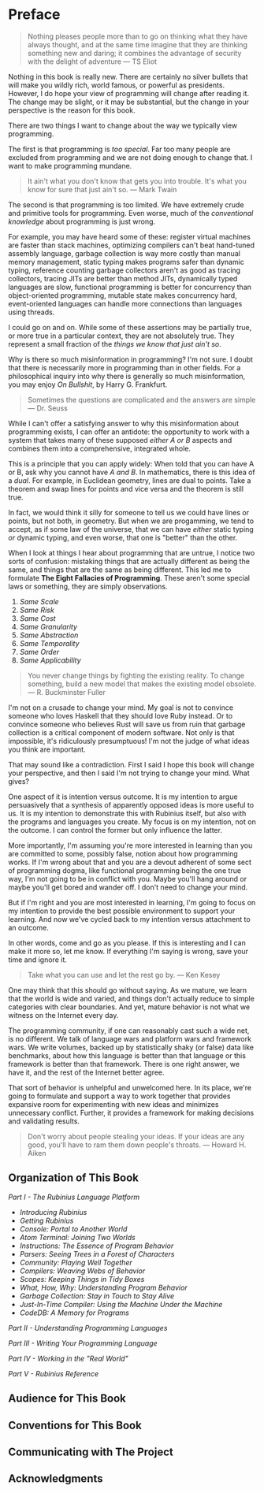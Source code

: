 # Preface

> Nothing pleases people more than to go on thinking what they have always thought, and at the same time imagine that they are thinking something new and daring; it combines the advantage of security with the delight of adventure &mdash; TS Eliot

Nothing in this book is really new. There are certainly no silver bullets that will make you wildly rich, world famous, or powerful as presidents. However, I do hope your view of programming will change after reading it. The change may be slight, or it may be substantial, but the change in your perspective is the reason for this book.

There are two things I want to change about the way we typically view programming.

The first is that programming is _too special_. Far too many people are excluded from programming and we are not doing enough to change that. I want to make programming mundane.

> It ain't what you don't know that gets you into trouble. It's what you know for sure that just ain't so. &mdash; Mark Twain

The second is that programming is too limited. We have extremely crude and primitive tools for programming. Even worse, much of the _conventional knowledge_ about programming is just wrong.

For example, you may have heard some of these: register virtual machines are faster than stack machines, optimizing compilers can't beat hand-tuned assembly language, garbage collection is way more costly than manual memory management, static typing makes programs safer than dynamic typing, reference counting garbage collectors aren't as good as tracing collectors, tracing JITs are better than method JITs, dynamically typed languages are slow, functional programming is better for concurrency than object-oriented programming, mutable state makes concurrency hard, event-oriented languages can handle more connections than languages using threads.

I could go on and on. While some of these assertions may be partially true, or more true in a particular context, they are not absolutely true. They represent a small fraction of the _things we know that just ain't so_.

Why is there so much misinformation in programming? I'm not sure. I doubt that there is necessarily more in programming than in other fields. For a philosophical inquiry into why there is generally so much misinformation, you may enjoy _On Bullshit_, by Harry G. Frankfurt.

> Sometimes the questions are complicated and the answers are simple &mdash; Dr. Seuss

While I can't offer a satisfying answer to why this misinformation about programming exists, I can offer an antidote: the opportunity to work with a system that takes many of these supposed _either A or B_ aspects and combines them into a comprehensive, integrated whole.

This is a principle that you can apply widely: When told that you can have A or B, ask why you cannot have _A and B_. In mathematics, there is this idea of a _dual_. For example, in Euclidean geometry, lines are dual to points. Take a theorem and swap lines for points and vice versa and the theorem is still true.

In fact, we would think it silly for someone to tell us we could have lines or points, but not both, in geometry. But when we are progamming, we tend to accept, as if some law of the universe, that we can have _either_ static typing _or_ dynamic typing, and even worse, that one is "better" than the other.

When I look at things I hear about programming that are untrue, I notice two sorts of confusion: mistaking things that are actually different as being the same, and things that are the same as being different. This led me to formulate **The Eight Fallacies of Programming**. These aren't some special laws or something, they are simply observations.

1. _Same Scale_
2. _Same Risk_
3. _Same Cost_
4. _Same Granularity_
5. _Same Abstraction_
6. _Same Temporality_
7. _Same Order_
8. _Same Applicability_

> You never change things by fighting the existing reality. To change something, build a new model that makes the existing model obsolete. &mdash; R. Buckminster Fuller

I'm not on a crusade to change your mind. My goal is not to convince someone who loves Haskell that they should love Ruby instead. Or to convince someone who believes Rust will save us from ruin that garbage collection is a critical component of modern software. Not only is that impossible, it's ridiculously presumptuous! I'm not the judge of what ideas you think are important.

That may sound like a contradiction. First I said I hope this book will change your perspective, and then I said I'm not trying to change your mind. What gives?

One aspect of it is intention versus outcome. It is my intention to argue persuasively that a synthesis of apparently opposed ideas is more useful to us. It is my intention to demonstrate this with Rubinius itself, but also with the programs and languages you create. My focus is on my intention, not on the outcome. I can control the former but only influence the latter.

More importantly, I'm assuming you're more interested in learning than you are committed to some, possibly false, notion about how programming works. If I'm wrong about that and you are a devout adherent of some sect of programming dogma, like functional programming being the one true way, I'm not going to be in conflict with you. Maybe you'll hang around or maybe you'll get bored and wander off. I don't need to change your mind.

But if I'm right and you are most interested in learning, I'm going to focus on my intention to provide the best possible environment to support your learning. And now we've cycled back to my intention versus attachment to an outcome.

In other words, come and go as you please. If this is interesting and I can make it more so, let me know. If everything I'm saying is wrong, save your time and ignore it.

> Take what you can use and let the rest go by. &mdash; Ken Kesey

One may think that this should go without saying. As we mature, we learn that the world is wide and varied, and things don't actually reduce to simple categories with clear boundaries. And yet, mature behavior is not what we witness on the Internet every day.

The programming community, if one can reasonably cast such a wide net, is no different. We talk of language wars and platform wars and framework wars. We write volumes, backed up by statistically shaky (or false) data like benchmarks, about how this language is better than that language or this framework is better than that framework. There is one right answer, we have it, and the rest of the Internet better agree.

That sort of behavior is unhelpful and unwelcomed here. In its place, we're going to formulate and support a way to work together that provides expansive room for experimenting with new ideas and minimizes unnecessary conflict. Further, it provides a framework for making decisions and validating results.

> Don't worry about people stealing your ideas. If your ideas are any good, you'll have to ram them down people's throats. &mdash; Howard H. Aiken


## Organization of This Book

_Part I - The Rubinius Language Platform_

* _Introducing Rubinius_
* _Getting Rubinius_
* _Console: Portal to Another World_
* _Atom Terminal: Joining Two Worlds_
* _Instructions: The Essence of Program Behavior_
* _Parsers: Seeing Trees in a Forest of Characters_
* _Community: Playing Well Together_
* _Compilers: Weaving Webs of Behavior_
* _Scopes: Keeping Things in Tidy Boxes_
* _What, How, Why: Understanding Program Behavior_
* _Garbage Collection: Stay in Touch to Stay Alive_
* _Just-In-Time Compiler: Using the Machine Under the Machine_
* _CodeDB: A Memory for Programs_

_Part II - Understanding Programming Languages_

_Part III - Writing Your Programming Language_

_Part IV - Working in the "Real World"_

_Part V - Rubinius Reference_


## Audience for This Book

## Conventions for This Book

## Communicating with The Project

## Acknowledgments
